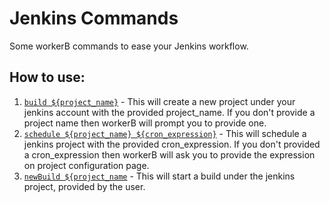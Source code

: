 # Jenkins Commands

Some workerB commands to ease your Jenkins workflow.

## How to use:
1. [`build ${project_name}`](./build.js) - This will create a new project under your jenkins account with the provided project_name. If you don't provide a project name then workerB will prompt you to provide one.
2. [`schedule ${project_name} ${cron_expression}`](./schedule.js) - This will schedule a jenkins project with the provided cron_expression. If you don't provided a cron_expression then workerB will ask you to provide the expression on project configuration page.
3. [`newBuild ${project_name`](./newBuild.js) - This will start a build under the jenkins project, provided by the user.